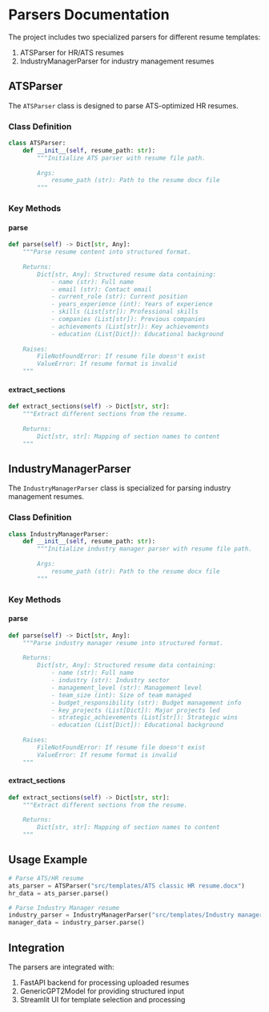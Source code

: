 # Parsers Documentation

The project includes two specialized parsers for different resume templates:
1. ATSParser for HR/ATS resumes
2. IndustryManagerParser for industry management resumes

## ATSParser

The `ATSParser` class is designed to parse ATS-optimized HR resumes.

### Class Definition
```python
class ATSParser:
    def __init__(self, resume_path: str):
        """Initialize ATS parser with resume file path.
        
        Args:
            resume_path (str): Path to the resume docx file
        """
```

### Key Methods

#### parse
```python
def parse(self) -> Dict[str, Any]:
    """Parse resume content into structured format.
    
    Returns:
        Dict[str, Any]: Structured resume data containing:
            - name (str): Full name
            - email (str): Contact email
            - current_role (str): Current position
            - years_experience (int): Years of experience
            - skills (List[str]): Professional skills
            - companies (List[str]): Previous companies
            - achievements (List[str]): Key achievements
            - education (List[Dict]): Educational background
    
    Raises:
        FileNotFoundError: If resume file doesn't exist
        ValueError: If resume format is invalid
    """
```

#### extract_sections
```python
def extract_sections(self) -> Dict[str, str]:
    """Extract different sections from the resume.
    
    Returns:
        Dict[str, str]: Mapping of section names to content
    """
```

## IndustryManagerParser

The `IndustryManagerParser` class is specialized for parsing industry management resumes.

### Class Definition
```python
class IndustryManagerParser:
    def __init__(self, resume_path: str):
        """Initialize industry manager parser with resume file path.
        
        Args:
            resume_path (str): Path to the resume docx file
        """
```

### Key Methods

#### parse
```python
def parse(self) -> Dict[str, Any]:
    """Parse industry manager resume into structured format.
    
    Returns:
        Dict[str, Any]: Structured resume data containing:
            - name (str): Full name
            - industry (str): Industry sector
            - management_level (str): Management level
            - team_size (int): Size of team managed
            - budget_responsibility (str): Budget management info
            - key_projects (List[Dict]): Major projects led
            - strategic_achievements (List[str]): Strategic wins
            - education (List[Dict]): Educational background
    
    Raises:
        FileNotFoundError: If resume file doesn't exist
        ValueError: If resume format is invalid
    """
```

#### extract_sections
```python
def extract_sections(self) -> Dict[str, str]:
    """Extract different sections from the resume.
    
    Returns:
        Dict[str, str]: Mapping of section names to content
    """
```

## Usage Example

```python
# Parse ATS/HR resume
ats_parser = ATSParser("src/templates/ATS classic HR resume.docx")
hr_data = ats_parser.parse()

# Parse Industry Manager resume
industry_parser = IndustryManagerParser("src/templates/Industry manager resume.docx")
manager_data = industry_parser.parse()
```

## Integration

The parsers are integrated with:
1. FastAPI backend for processing uploaded resumes
2. GenericGPT2Model for providing structured input
3. Streamlit UI for template selection and processing

